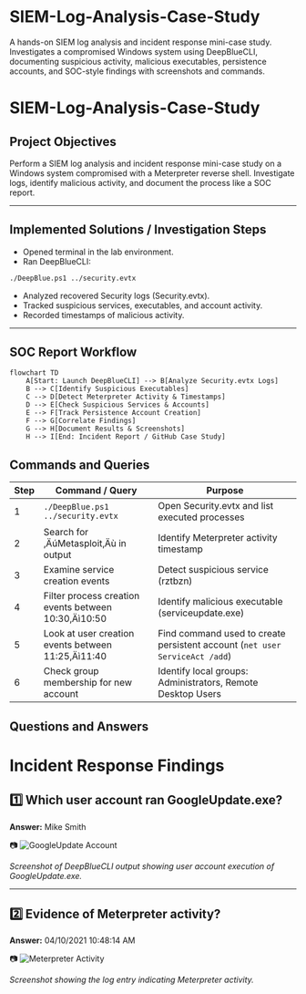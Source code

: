 # SIEM-Log-Analysis-Case-Study
A hands-on SIEM log analysis and incident response mini-case study. Investigates a compromised Windows system using DeepBlueCLI, documenting suspicious activity, malicious executables, persistence accounts, and SOC-style findings with screenshots and commands.

# SIEM-Log-Analysis-Case-Study

## Project Objectives
Perform a SIEM log analysis and incident response mini-case study on a Windows system compromised with a Meterpreter reverse shell. Investigate logs, identify malicious activity, and document the process like a SOC report.

---

## Implemented Solutions / Investigation Steps
- Opened terminal in the lab environment.
- Ran DeepBlueCLI:
```bash
./DeepBlue.ps1 ../security.evtx
```
- Analyzed recovered Security logs (Security.evtx).
- Tracked suspicious services, executables, and account activity.
- Recorded timestamps of malicious activity.

---

## SOC Report Workflow
```mermaid
flowchart TD
    A[Start: Launch DeepBlueCLI] --> B[Analyze Security.evtx Logs]
    B --> C[Identify Suspicious Executables]
    C --> D[Detect Meterpreter Activity & Timestamps]
    D --> E[Check Suspicious Services & Accounts]
    E --> F[Track Persistence Account Creation]
    F --> G[Correlate Findings]
    G --> H[Document Results & Screenshots]
    H --> I[End: Incident Report / GitHub Case Study]
```
## Commands and Queries
| Step | Command / Query | Purpose |
|------|-----------------|---------|
| 1 | `./DeepBlue.ps1 ../security.evtx` | Open Security.evtx and list executed processes |
| 2 | Search for ‚ÄúMetasploit‚Äù in output | Identify Meterpreter activity timestamp |
| 3 | Examine service creation events | Detect suspicious service (rztbzn) |
| 4 | Filter process creation events between 10:30‚Äì10:50 | Identify malicious executable (serviceupdate.exe) |
| 5 | Look at user creation events between 11:25‚Äì11:40 | Find command used to create persistent account (`net user ServiceAct /add`) |
| 6 | Check group membership for new account | Identify local groups: Administrators, Remote Desktop Users |

## Questions and Answers

# Incident Response Findings

## 1️⃣ Which user account ran GoogleUpdate.exe?  
**Answer:** Mike Smith  

📷 ![GoogleUpdate Account](images/Image1_GoogleUpdate_User.png)  

*Screenshot of DeepBlueCLI output showing user account execution of GoogleUpdate.exe.*  

---

## 2️⃣ Evidence of Meterpreter activity?  
**Answer:** 04/10/2021 10:48:14 AM  

📷 ![Meterpreter Activity](images/Image2_Meterpreter_Activity.png)  

*Screenshot showing the log entry indicating Meterpreter activity.*  
